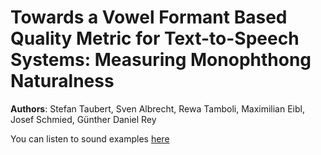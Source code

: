 # Towards a Vowel Formant Based Quality Metric for Text-to-Speech Systems: Measuring Monophthong Naturalness

**Authors**: Stefan Taubert, Sven Albrecht, Rewa Tamboli, Maximilian Eibl, Josef Schmied, Günther Daniel Rey

You can listen to sound examples [here](https://stefantaubert.github.io/CIVEMSA-2022/)
